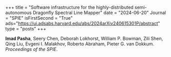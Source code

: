 +++
title = "Software infrastructure for the highly-distributed semi-autonomous Dragonfly Spectral Line Mapper"
date = "2024-06-20"
Journal = "SPIE" 
isFirstSecond = "True"
ads="https://ui.adsabs.harvard.edu/abs/2024arXiv240615301P/abstract"
type = "posts"
+++

**Imad Pasha**, Seery Chen, Deborah Lokhorst, William P. Bowman, Zili Shen, Qing Liu, Evgeni I. Malakhov, Roberto Abraham, Pieter G. van Dokkum. *Proceedings of the SPIE*.
<!--more-->